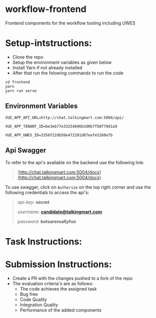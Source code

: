 # workflow-frontend
Frontend components for the workflow tooling including UWES

# Setup-intstructions:
- Clone the repo
- Setup the environment variables as given below
- Install Yarn if not already installed
- After that run the folowing commands to run the code
```shell
cd frontend
yarn
yarn run serve
```


## Environment Variables
```shell
VUE_APP_API_URL=http://chat.talkingmart.com:5004/api/

VUE_APP_TENANT_ID=be3eb77e33254696b3d0b7f68f70d1a9

VUE_APP_UWES_ID=3356f22db50e472291d87eefe5260e7b
```
## Api Swagger 
To refer to the api's available on the backend use the following link:

> [http://chat.talkingmart.com:5004/docs](http://chat.talkingmart.com:5004/docs)

To use swagger, click on `Authorize` on the top right corner and use the following credentials to access the api's:


> *api-key*: **secret**
> 
> *username*: **candidate@talkingmart.com**
> 
> *password*: **botsarereallyfun**


# Task Instructions:



# Submission Instructions:
- Create a PR with the changes pushed to a fork of the repo
- The evaluation criteria's are as follows:
  - The code achieves the assigned task
  - Bug free
  - Code Quality
  - Integration Quality
  - Performance of the added components
